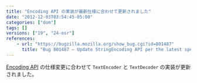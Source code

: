 ```yaml
---
title: "Encoding API の実装が最新仕様に合わせて更新されました"
date: "2012-12-03T03:54:45-05:00"
categories: ["dom"]
tags: []
versions: ["19", "24-esr"]
references:
    - url: "https://bugzilla.mozilla.org/show_bug.cgi?id=801487"
      title: "Bug 801487 – Update StringEncoding API per the latest spec and fix some bugs"
---
```

[Encoding API](https://encoding.spec.whatwg.org/#api) の仕様変更に合わせて `TextEncoder` と `TextDecoder` の実装が更新されました。

